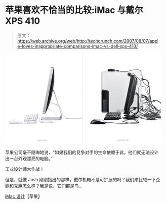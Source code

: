 # 苹果喜欢不恰当的比较:iMac 与戴尔 XPS 410

> 原文：<https://web.archive.org/web/http://techcrunch.com/2007/08/07/apple-loves-inappropriate-comparisons-imac-vs-dell-xps-410/>

[![applefunnycomparisons.jpg](img/9ecb9b7dda0ab339a3b29831ab38b8be.png)](https://web.archive.org/web/20160422060811/http://tctechcrunch2011.files.wordpress.com/2007/08/applefunnycomparisons.jpg "applefunnycomparisons.jpg")

苹果公司毫不隐晦地说，“如果我们的竞争对手的生命依赖于此，他们就无法设计出一台外观漂亮的电脑。”

工业设计师大作战！

但是，就像 Josh 刚刚指出的那样，戴尔机箱不是可扩展的吗？我们来比较一下企鹅和秃鹰怎么样？我是说，它们都是鸟…

[iMac 设计](https://web.archive.org/web/20160422060811/http://www.apple.com/imac/design.html)【苹果】